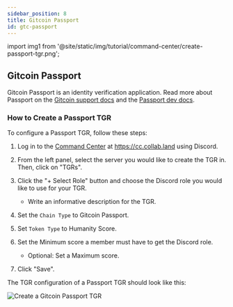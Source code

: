 ```yaml
---
sidebar_position: 8
title: Gitcoin Passport
id: gtc-passport
---
```


import img1 from '@site/static/img/tutorial/command-center/create-passport-tgr.png';

## Gitcoin Passport

Gitcoin Passport is an identity verification application. Read more about Passport on the [Gitcoin support docs](https://support.gitcoin.co/gitcoin-knowledge-base/gitcoin-passport/what-is-gitcoin-passport) and the [Passport dev docs](https://docs.passport.gitcoin.co/building-with-passport/introduction#what-is-passport).

### How to Create a Passport TGR

To configure a Passport TGR, follow these steps:

1. Log in to the [Command Center](../../key-features/command-center) at https://cc.collab.land using Discord.

2. From the left panel, select the server you would like to create the TGR in. Then, click on "TGRs".

3. Click the "+ Select Role" button and choose the Discord role you would like to use for your TGR.
   - Write an informative description for the TGR.

4. Set the `Chain Type` to Gitcoin Passport.

5. Set `Token Type` to Humanity Score.

6. Set the Minimum score a member must have to get the Discord role.
   - Optional: Set a Maximum score.

7. Click "Save".

The TGR configuration of a Passport TGR should look like this:

<div class="text--center">
   <img  src={img1} alt="Create a Gitcoin Passport TGR" />
</div>
